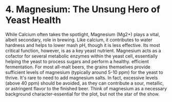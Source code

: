 # 4. Magnesium: The Unsung Hero of Yeast Health

While Calcium often takes the spotlight, Magnesium (Mg2+) plays a vital, albeit
 secondary, role in brewing.
Like calcium, it contributes to water hardness and helps to
 lower mash pH, though it is less effective.
Its most critical function, however, is as a key
 yeast nutrient.
Magnesium acts as a cofactor for several metabolic enzymes within the
 yeast cell, essentially helping the yeast to process sugars and perform a healthy.
efficient fermentation. For most all-malt beers, the grains themselves provide sufficient
 levels of magnesium (typically around 5-10 ppm) for the yeast to thrive.
It's rare to
 need to add magnesium salts. In fact, excessive levels (above 40 ppm) should be
 avoided, as they can contribute a sour, metallic, or astringent flavor to the finished
 beer.
Think of magnesium as a necessary background character-essential for the plot,
 but not the star of the show.
